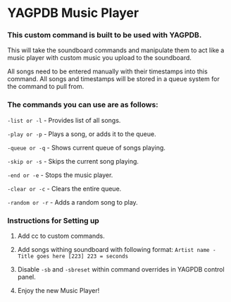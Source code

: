 YAGPDB Music Player
================

### This custom command is built to be used with YAGPDB.

This will take the soundboard commands and manipulate them to act like a music player with custom music you upload to the soundboard.

All songs need to be entered manually with their timestamps into this command. All songs and timestamps will be stored in a queue system for the command to pull from.

### The commands you can use are as follows:

`-list or -l` - Provides list of all songs.

`-play or -p` - Plays a song, or adds it to the queue.

`-queue or -q` - Shows current queue of songs playing.

`-skip or -s` - Skips the current song playing.

`-end or -e` - Stops the music player.

`-clear or -c` - Clears the entire queue.

`-random or -r` - Adds a random song to play.

### Instructions for Setting up

1. Add cc to custom commands.

2. Add songs withing soundboard with following format: `Artist name - Title goes here [223] 223 = seconds`

3. Disable `-sb` and `-sbreset` within command overrides in YAGPDB control panel.

4. Enjoy the new Music Player!
